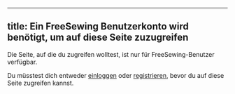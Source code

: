 ***

## title: Ein FreeSewing Benutzerkonto wird benötigt, um auf diese Seite zuzugreifen

Die Seite, auf die du zugreifen wolltest, ist nur für FreeSewing-Benutzer verfügbar.

Du müsstest dich entweder [einloggen](/login/) oder [registrieren](/signup/), bevor du auf diese Seite zugreifen kannst.
